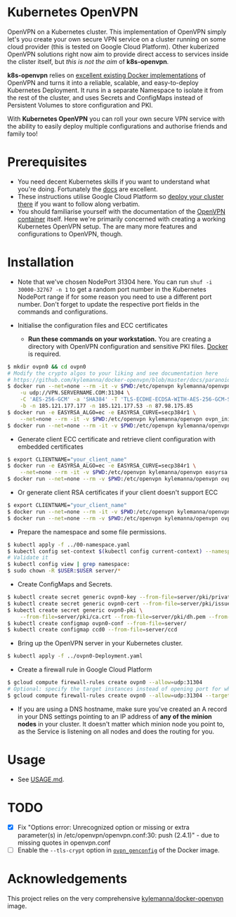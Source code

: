 # Kubernetes OpenVPN
OpenVPN on a Kubernetes cluster. This implementation of OpenVPN simply let's you create your own secure VPN service on a cluster running on some cloud provider (this is tested on Google Cloud Platform). Other kuberized OpenVPN solutions right now aim to provide direct access to services inside the clister itself, but *this is not the aim* of **k8s-openvpn**.

**k8s-openvpn** relies on [excellent existing Docker implementations](https://github.com/kylemanna/docker-openvpn) of OpenVPN and turns it into a reliable, scalable, and easy-to-deploy Kubernetes Deployment. It runs in a separate Namespace to isolate it from the rest of the cluster, and uses Secrets and ConfigMaps instead of Persistent Volumes to store configuration and PKI.

With **Kubernetes OpenVPN** you can roll your own secure VPN service with the ability to easily deploy multiple configurations and authorise friends and family too!

# Prerequisites

* You need decent Kubernetes skills if you want to understand what you're doing. Fortunately the [docs](https://kubernetes.io/docs/home/) are excellent.
* These instructions utilise Google Cloud Platform so [deploy your cluster there](https://kubernetes.io/docs/getting-started-guides/gce/) if you want to follow along verbatim.
* You should familiarise yourself with the documentation of the [OpenVPN container](https://github.com/kylemanna/docker-openvpn/tree/master/docs) itself. Here we're primarily concerned with creating a working Kubernetes OpenVPN setup. The are many more features and configurations to OpenVPN, though.

# Installation

* Note that we've chosen NodePort 31304 here. You can run `shuf -i 30000-32767 -n 1` to get a random port number in the Kubernetes NodePort range if for some reason you need to use a different port number. Don't forget to update the respective port fields in the commands and configurations.

* Initialise the configuration files and ECC certificates
  * **Run these commands on your workstation.** You are creating a directory with OpenVPN configuration and sensitive PKI files. [Docker](https://docs.docker.com/engine/installation/) is required.

```bash
$ mkdir ovpn0 && cd ovpn0
# Modify the crypto algos to your liking and see documentation here
# https://github.com/kylemanna/docker-openvpn/blob/master/docs/paranoid.md
$ docker run --net=none --rm -it -v $PWD:/etc/openvpn kylemanna/openvpn ovpn_genconfig \
    -u udp://VPN.SERVERNAME.COM:31304 \
    -C 'AES-256-GCM' -a 'SHA384' -T 'TLS-ECDHE-ECDSA-WITH-AES-256-GCM-SHA384' \
    -b -n 185.121.177.177 -n 185.121.177.53 -n 87.98.175.85
$ docker run -e EASYRSA_ALGO=ec -e EASYRSA_CURVE=secp384r1 \
    --net=none --rm -it -v $PWD:/etc/openvpn kylemanna/openvpn ovpn_initpki
$ docker run --net=none --rm -it -v $PWD:/etc/openvpn kylemanna/openvpn ovpn_copy_server_files
```

* Generate client ECC certificate and retrieve client configuration with embedded certificates

```bash
$ export CLIENTNAME="your_client_name"
$ docker run -e EASYRSA_ALGO=ec -e EASYRSA_CURVE=secp384r1 \
    --net=none --rm -it -v $PWD:/etc/openvpn kylemanna/openvpn easyrsa build-client-full $CLIENTNAME
$ docker run --net=none --rm -v $PWD:/etc/openvpn kylemanna/openvpn ovpn_getclient $CLIENTNAME > $CLIENTNAME.ovpn
```

* Or generate client RSA certificates if your client doesn't support ECC

```bash
$ export CLIENTNAME="your_client_name"
$ docker run --net=none --rm -it -v $PWD:/etc/openvpn kylemanna/openvpn easyrsa build-client-full $CLIENTNAME
$ docker run --net=none --rm -v $PWD:/etc/openvpn kylemanna/openvpn ovpn_getclient $CLIENTNAME > $CLIENTNAME.ovpn
```

* Prepare the namespace and some file permissions.

```bash
$ kubectl apply -f ../00-namespace.yaml
$ kubectl config set-context $(kubectl config current-context) --namespace=ovpn
# Validate it
$ kubectl config view | grep namespace:
$ sudo chown -R $USER:$USER server/*
```

* Create ConfigMaps and Secrets.

```bash
$ kubectl create secret generic ovpn0-key --from-file=server/pki/private/VPN.SERVERNAME.COM.key
$ kubectl create secret generic ovpn0-cert --from-file=server/pki/issued/VPN.SERVERNAME.COM.crt
$ kubectl create secret generic ovpn0-pki \
    --from-file=server/pki/ca.crt --from-file=server/pki/dh.pem --from-file=server/pki/ta.key
$ kubectl create configmap ovpn0-conf --from-file=server/
$ kubectl create configmap ccd0 --from-file=server/ccd

```

* Bring up the OpenVPN server in your Kubernetes cluster.

```bash
$ kubectl apply -f ../ovpn0-Deployment.yaml
```

* Create a firewall rule in Google Cloud Platform

```bash
$ gcloud compute firewall-rules create ovpn0 --allow=udp:31304
# Optional: specify the target instances instead of opening port for whole network
$ gcloud compute firewall-rules create ovpn0 --allow=udp:31304 --target-tags <your_cluster>-minion
```

* If you are using a DNS hostname, make sure you've created an A record in your DNS settings pointing to an IP address of  **any of the minion nodes** in your cluster. It doesn't matter which minion node you point to, as the Service is listening on all nodes and does the routing for you.

# Usage

* See [USAGE.md](USAGE.md).

# TODO
- [X] Fix "Options error: Unrecognized option or missing or extra parameter(s) in /etc/openvpn/openvpn.conf:30: push (2.4.1)" - due to missing quotes in openvpn.conf
- [ ] Enable the `--tls-crypt` option in [`ovpn_genconfig`](https://github.com/kylemanna/docker-openvpn/blob/master/bin/ovpn_genconfig) of the Docker image.

# Acknowledgements

This project relies on the very comprehensive [kylemanna/docker-openvpn](https://github.com/kylemanna/docker-openvpn) image.
